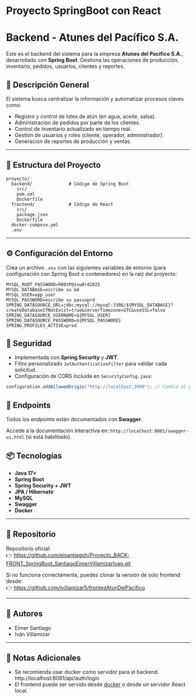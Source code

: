 # Proyecto SpringBoot con React
# Backend - Atunes del Pacífico S.A.

Este es el backend del sistema para la empresa **Atunes del Pacífico S.A.**, desarrollado con **Spring Boot**. Gestiona las operaciones de producción, inventario, pedidos, usuarios, clientes y reportes.

## 🧾 Descripción General

El sistema busca centralizar la información y automatizar procesos claves como:
- Registro y control de lotes de atún (en agua, aceite, salsa).
- Administración de pedidos por parte de los clientes.
- Control de inventario actualizado en tiempo real.
- Gestión de usuarios y roles (cliente, operador, administrador).
- Generación de reportes de producción y ventas.

---

## 📁 Estructura del Proyecto

```
proyecto/
  backend/              # Código de Spring Boot
    src/
    pom.xml
    Dockerfile
  frontend/             # Código de React
    src/
    package.json
    Dockerfile
  docker-compose.yml
  .env
```

---

## ⚙️ Configuración del Entorno

Crea un archivo `.env` con las siguientes variables de entorno (para configuración con Spring Boot o contenedores) en la raiz del proyecto:

```
MYSQL_ROOT_PASSWORD=R00tP@ssw0rd2025
MYSQL_DATABASE=escribe su bd
MYSQL_USER=app_user
MYSQL_PASSWORD=escribe su passwprd
SPRING_DATASOURCE_URL=jdbc:mysql://mysql:3306/${MYSQL_DATABASE}?createDatabaseIfNotExist=true&serverTimezone=UTC&useSSL=false
SPRING_DATASOURCE_USERNAME=${MYSQL_USER}
SPRING_DATASOURCE_PASSWORD=${MYSQL_PASSWORD}
SPRING_PROFILES_ACTIVE=prod
```

## 🔐 Seguridad

- Implementada con **Spring Security** y **JWT**.
- Filtro personalizado `JwtAuthenticationFilter` para validar cada solicitud.
- Configuración de CORS incluida en `SecurityConfig.java`:

```java
configuration.addAllowedOrigin("http://localhost:3000"); // Cambia al puerto de tu frontend
```

## 🚀 Endpoints

Todos los endpoints están documentados con **Swagger**.

Accede a la documentación interactiva en: `http://localhost:8081/swagger-ui.html` (si está habilitado).

## 📦 Tecnologías

- **Java 17+**
- **Spring Boot**
- **Spring Security + JWT**
- **JPA / Hibernate**
- **MySQL**
- **Swagger**
- **Docker**

---

## 📝 Repositorio

Repositorio oficial:  
👉 https://github.com/ejsantiagoh/Proyecto_BACK-FRONT_SpringBoot_SantiagoEimerVillamizarIvan.git

Si no funciona correctamente, puedes clonar la versión de solo frontend desde:  
👉 https://github.com/ivillamizar5/frontedAtunDelPacifico

---

## 👥 Autores

- Eimer Santiago
- Iván Villamizar

---

## 📌 Notas Adicionales

- Se recomienda usar docker como servidor para el backend. http://localhost:8081/api/auth/login
- El frontend puede ser servido desde [docker](http://localhost:3000/) o desde un servidor React local.